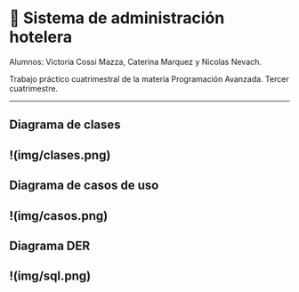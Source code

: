 # 🏢 Sistema de administración hotelera 

Alumnos: Victoria Cossi Mazza, Caterina Marquez y Nicolas Nevach.

Trabajo práctico cuatrimestral de la materia Programación Avanzada. Tercer cuatrimestre.

---

## Diagrama de clases
!(img/clases.png)
---

## Diagrama de casos de uso
!(img/casos.png)
---

## Diagrama DER
!(img/sql.png)
---






